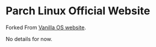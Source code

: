 # Parch Linux Official Website


Forked From [Vanilla OS website](https://github.com/vanilla-os).


No details for now.
